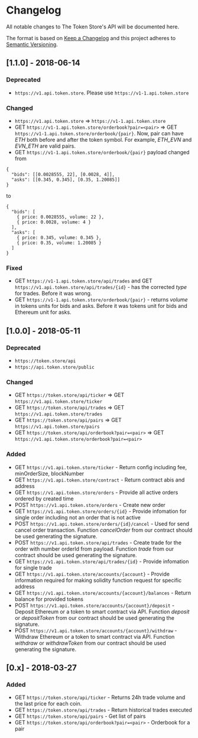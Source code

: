 # Changelog

All notable changes to The Token Store's API will be documented here.

The format is based on [Keep a Changelog](https://keepachangelog.com/en/1.0.0/)
and this project adheres to [Semantic Versioning](https://semver.org/spec/v2.0.0.html).

## [1.1.0] - 2018-06-14
### Deprecated
* `https://v1.api.token.store`. Please use `https://v1-1.api.token.store`
### Changed
* `https://v1.api.token.store` => `https://v1-1.api.token.store`
* GET `https://v1-1.api.token.store/orderbook?pair=<pair>` => GET `https://v1-1.api.token.store/orderbook/{pair}`. Now, pair can have *ETH* both before and after the token symbol. For example, *ETH_EVN* and *EVN_ETH* are valid pairs.
* GET `https://v1-1.api.token.store/orderbook/{pair}` payload changed
from
```
{
  "bids": [[0.0028555, 22], [0.0028, 4]],
  "asks": [[0.345, 0.345], [0.35, 1.20085]]
}
```
to
```
{
  "bids": [
    { price: 0.0028555, volume: 22 },
    { price: 0.0028, volume: 4 }
  ],
  "asks": [
    { price: 0.345, volume: 0.345 },
    { price: 0.35, volume: 1.20085 }
  ]
}
```
### Fixed
* GET `https://v1-1.api.token.store/api/trades` and GET `https://v1.api.token.store/api/trades/{id}` - has the corrected *type* for trades. Before it was wrong.
* GET `https://v1-1.api.token.store/orderbook/{pair}` - returns *volume* in tokens units for bids and asks. Before it was tokens unit for bids and Ethereum unit for asks.

## [1.0.0] - 2018-05-11
### Deprecated
* `https://token.store/api`
* `https://api.token.store/public`
### Changed
* GET `https://token.store/api/ticker` => GET `https://v1.api.token.store/ticker`
* GET `https://token.store/api/trades` => GET `https://v1.api.token.store/trades`
* GET `https://token.store/api/pairs` => GET `https://v1.api.token.store/pairs`
* GET `https://token.store/api/orderbook?pair=<pair>` => GET `https://v1.api.token.store/orderbook?pair=<pair>`
### Added
* GET `https://v1.api.token.store/ticker` - Return config including fee, minOrderSize, blockNumber
* GET `https://v1.api.token.store/contract` - Return contract abis and address
* GET `https://v1.api.token.store/orders` - Provide all active orders ordered by created time
* POST `https://v1.api.token.store/orders` - Create new order
* GET `https://v1.api.token.store/orders/{id}` - Provide infomation for single order including not an order that is not active
* POST `https://v1.api.token.store/orders/{id}/cancel` - Used for send cancel order transaction. Function *cancelOrder* from our contract should be used generating the signature.
* POST `https://v1.api.token.store/api/trades` - Create trade for the order with number orderId from payload. Function *trade* from our contract should be used generating the signature.
* GET `https://v1.api.token.store/api/trades/{id}` - Provide infomation for single trade
* GET `https://v1.api.token.store/accounts/{account}` - Provide information required for making solidity function request for specific address
* GET `https://v1.api.token.store/accounts/{account}/balances` - Return balance for provided tokens
* POST `https://v1.api.token.store/accounts/{account}/deposit` - Deposit Ethereum or a token to smart contract via API. Function *deposit* or *depositToken* from our contract should be used generating the signature.
* POST `https://v1.api.token.store/accounts/{account}/withdraw` - Withdraw Ethereum or a token to smart contract via API. Function *withdraw* or *withdrawToken* from our contract should be used generating the signature.

## [0.x] - 2018-03-27
### Added
* GET `https://token.store/api/ticker` - Returns 24h trade volume and the last price for each coin.
* GET `https://token.store/api/trades` - Return historical trades executed
* GET `https://token.store/api/pairs` - Get list of pairs
* GET `https://token.store/api/orderbook?pair=<pair>` - Orderbook for a pair
